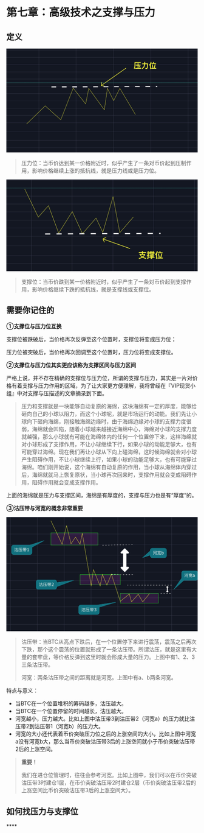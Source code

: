 # 第七章：高级技术之支撑与压力

## 定义

![&#x538B;&#x529B;&#x4F4D;](.gitbook/assets/xnip2020-04-02_19-42-26.jpg)

> 压力位：当币价达到某一价格附近时，似乎产生了一条对币价起到压制作用，影响价格继续上涨的抵抗线，就是压力线或是压力位。

![&#x652F;&#x6491;&#x4F4D;](.gitbook/assets/xnip2020-04-02_19-44-17.jpg)

> 支撑位：当币价跌到某一价格附近时，似乎产生了一条对币价起到支撑作用，影响价格继续下跌的抵抗线，就是支撑线或支撑位。

## 需要你记住的

**①支撑位与压力位互换**

支撑位被跌破后，当价格再次反弹至这个位置时，支撑位将变成压力位；

压力位被突破后，当价格再次回调至这个位置时，压力位将变成支撑位。

**②支撑位与压力位其实更应该称为支撑区间与压力区间**

严格上说，并不存在精确的支撑位与压力位，所谓的支撑与压力，其实是一片对价格有着支撑与压力作用的区域，为了让大家更方便理解，我将曾经在『VIP现货小组』中对支撑与压描述的文章摘录到下面。

> 压力和支撑就是一块能够自动复原的海绵，这块海绵有一定的厚度，能够给砸向自己的小球以阻力，而这个小球呢，就是市场运行的动能。我们先让小球向下砸向海绵，刚接触海绵边缘时，由于海绵边缘对小球的支撑力度很弱，海绵就会凹陷，随着小球越来越接近海绵中心，海绵对小球的支撑力度就越强，那么小球就有可能在海绵体内的任何一个位置停下来，这样海绵就对小球形成了支撑作用，不让小球继续下行，如果小球的动能足够大，也有可能穿过海绵。现在我们再让小球从下向上碰海绵，这时候海绵就会对小球产生阻碍作用，不让小球继续上行，如果小球的动能足够大，也有可能穿过海绵。咱们刚开始说，这个海绵有自动复原的作用，当小球从海绵体内穿过后，海绵就就马上恢复原状，当小球再次回来时，支撑作用就会变成阻碍作用，阻碍作用就会变成支撑作用。

上面的海绵就是压力与支撑区间，海绵是有厚度的，支撑与压力也是有“厚度”的。

**③沽压带与河宽的概念非常重要**

![&#x6CBD;&#x538B;&#x5E26;&#x4E0E;&#x6CB3;&#x5BBD;](.gitbook/assets/xnip2020-04-02_21-39-41.jpg)

> 沽压带：当BTC从高点下跌后，在一个位置停下来进行震荡，震荡之后再次下跌，那个这个震荡的位置就形成了一条沽压带。所谓沽压，就是这里有大量的套牢盘，等价格反弹到这里时就会形成大量的压力。上图中有1、2、3三条沽压带。
>
> 河宽：两条沽压带之间的距离就是河宽。上图中有a、b两条河宽。

特点与意义：

* 当BTC在一个位置堆积的筹码越多，沽压越大。
* 当BTC在一个位置停留的时间越长，沽压越大。
* 河宽越小，压力越大。比如上图中沽压带3到沽压带2（河宽a）的压力就比沽压带2到沽压带1（河宽b）的压力大。
* 河宽的大小还代表着币价突破压力位之后的上涨空间的大小，比如上图中河宽a没有河宽b大，那么当币价突破沽压带3后的上涨空间就小于币价突破沽压带2后的上涨空间。

> **重要！**
>
> 我们在进仓位管理时，往往会参考河宽。比如上图中，我们可以在币价突破沽压带3时建仓1层，在币价突破沽压带2时建仓2层（币价突破沽压带2后的上涨空间比币价突破沽压带3后的上涨空间大）。

## **如何找压力与支撑位**

\*\*\*\*





